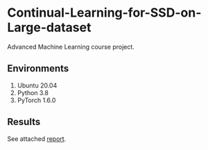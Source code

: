 # Continual-Learning-for-SSD-on-Large-dataset
Advanced Machine Learning course project. 
## Environments  
1. Ubuntu 20.04
2. Python 3.8
3. PyTorch 1.6.0
## Results
See attached [report](https://github.com/raimberri/CL-for-SSD/blob/main/AML_project_report_ym1956.pdf).

